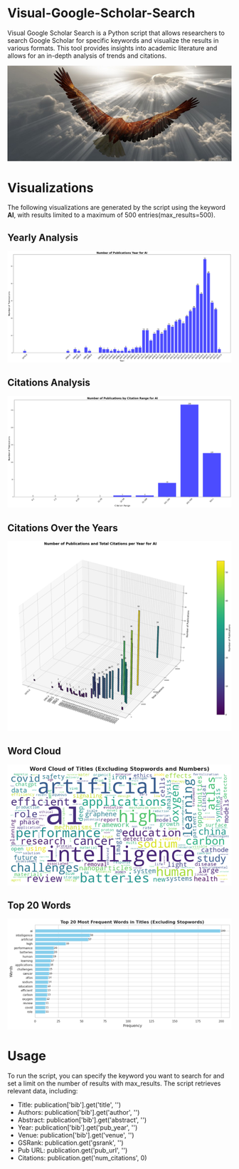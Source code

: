 # Visual-Google-Scholar-Search
Visual Google Scholar Search is a Python script that allows researchers to search Google Scholar for specific keywords and visualize the results in various formats. This tool provides insights into academic literature and allows for an in-depth analysis of trends and citations.

![](https://github.com/faezeh-gholamrezaie/Visual-Google-Scholar-Search/blob/main/Images/eagle.jpg)

# Visualizations
The following visualizations are generated by the script using the keyword **AI**, with results limited to a maximum of 500 entries(max_results=500).

## Yearly Analysis
![](https://github.com/faezeh-gholamrezaie/Visual-Google-Scholar-Search/blob/main/Images/Yearly%20Analysis.png)

## Citations Analysis
![](https://github.com/faezeh-gholamrezaie/Visual-Google-Scholar-Search/blob/main/Images/Citations%20Analysis.png)

## Citations Over the Years
![](https://github.com/faezeh-gholamrezaie/Visual-Google-Scholar-Search/blob/main/Images/Citations%20Over%20the%20Years.png)

## Word Cloud
![](https://github.com/faezeh-gholamrezaie/Visual-Google-Scholar-Search/blob/main/Images/Word%20Cloud.png)

## Top 20 Words
![](https://github.com/faezeh-gholamrezaie/Visual-Google-Scholar-Search/blob/main/Images/Top20words.png)

# Usage
To run the script, you can specify the keyword you want to search for and set a limit on the number of results with max_results. The script retrieves relevant data, including:

- Title: publication['bib'].get('title', '')
- Authors: publication['bib'].get('author', '')
- Abstract: publication['bib'].get('abstract', '')
- Year: publication['bib'].get('pub_year', '')
- Venue: publication['bib'].get('venue', '')
- GSRank: publication.get('gsrank', '')
- Pub URL: publication.get('pub_url', '')
- Citations: publication.get('num_citations', 0)
